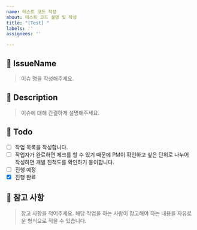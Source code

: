 ```yaml
---
name: 테스트 코드 작성
about: 테스트 코드 설명 및 작성
title: "[Test] "
labels: ''
assignees: ''

---
```


## 📝 IssueName
> 이슈 명을 작성해주세요.

## 📝 Description
> 이슈에 대해 간결하게 설명해주세요.

## 📝 Todo
- [ ] 작업 목록을 작성합니다.
- [ ] 작업자가 완료하면 체크를 할 수 있기 때문에 PM이 확인하고 싶은 단위로 나누어 작성하면 개발 진척도를 확인하기 용이합니다.
- [ ] 진행 예정 
- [x] 진행 완료 

## 📝 참고 사항
> 참고 사항을 적어주세요. 해당 작업을 하는 사람이 참고해야 하는 내용을 자유로운 형식으로 적을 수 있습니다.
<!-- 레퍼런스, 스크린샷 등을 넣어 주세요. -->
